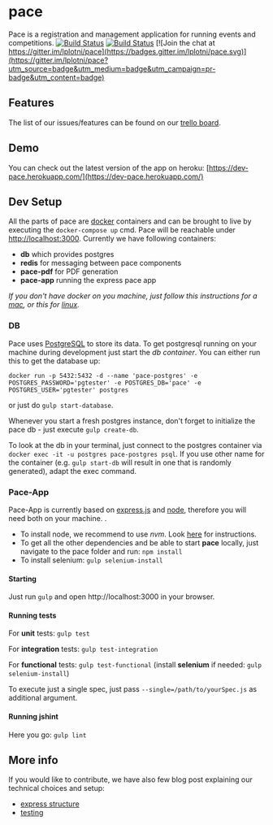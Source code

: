 # pace
Pace is a registration and management application for running events and competitions.
[![Build Status](https://travis-ci.org/lplotni/pace.svg?branch=master)](https://travis-ci.org/lplotni/pace)
[![Build Status](https://travis-ci.org/cz8s/pace.svg?branch=master)](https://travis-ci.org/cz8s/pace)
[![Join the chat at https://gitter.im/lplotni/pace](https://badges.gitter.im/lplotni/pace.svg)](https://gitter.im/lplotni/pace?utm_source=badge&utm_medium=badge&utm_campaign=pr-badge&utm_content=badge)

## Features
The list of our issues/features can be found on our [trello board](https://trello.com/b/1gaDEa3O/pace-board).
## Demo
You can check out the latest version of the app on heroku: [https://dev-pace.herokuapp.com/](https://dev-pace.herokuapp.com/)
## Dev Setup
All the parts of pace are [docker](https://www.docker.com/) containers and can be brought to live by
executing the `docker-compose up` cmd. Pace will be reachable under
[http://localhost:3000](http://localhost:3000). Currently we have following containers:
* **db** which provides postgres
* **redis** for messaging between pace components
* **pace-pdf** for PDF generation
* **pace-app** running the express pace app

*If you don't have docker on you machine, just follow this instructions for a [mac](https://docs.docker.com/engine/installation/mac/), or this for [linux](https://docs.docker.com/engine/installation/linux/).*

### DB
Pace uses [PostgreSQL](https://www.postgresql.org/) to store its data. To get postgresql running on your machine during development just start the *db container*.
You can either run this to get the database up:

`docker run -p 5432:5432 -d --name 'pace-postgres' -e POSTGRES_PASSWORD='pgtester' -e POSTGRES_DB='pace' -e POSTGRES_USER='pgtester' postgres`

or just do `gulp start-database`.

Whenever you start a fresh postgres instance, don't forget to initialize the
pace db - just execute `gulp create-db`.

To look at the db in your terminal, just connect to the postgres container  via `docker exec -it -u postgres pace-postgres psql`. If you use other name for the container (e.g. `gulp start-db` will result in one that is randomly generated), adapt the exec command.
### Pace-App
Pace-App is currently based on [express.js](http://expressjs.com/) and [node](https://nodejs.org), therefore you will need both on your machine. .
* To install node, we recommend to use *nvm*. Look [here](https://github.com/creationix/nvm) for instructions.
* To get all the other dependencies and be able to start **pace** locally, just navigate to the pace folder and run: `npm install`
* To install selenium: `gulp selenium-install`

#### Starting
Just run `gulp` and open http://localhost:3000 in your browser.

#### Running tests
For **unit** tests: `gulp test`

For **integration** tests: `gulp test-integration`

For **functional** tests: `gulp test-functional` (install **selenium** if needed: `gulp selenium-install`)

To execute just a single spec, just pass `--single=/path/to/yourSpec.js` as
additional argument.

#### Running jshint
Here you go: `gulp lint`

## More info
If you would like to contribute, we have also few blog post explaining our
technical choices and setup:

 * [express
   structure](https://lplotni.github.io/blog/2015/08/04/bootstraping-a-node-dot-js-webapp/)
 * [testing](https://lplotni.github.io/blog/2015/10/10/express-testing/)
